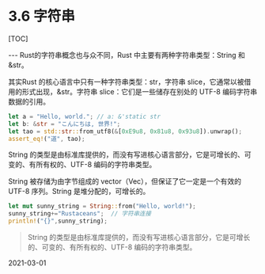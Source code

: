 
# 3.6 字符串
[TOC]

--- Rust的字符串概念也与众不同，Rust 中主要有两种字符串类型：String 和 &str。

其实Rust 的核心语言中只有一种字符串类型：str，字符串 slice，它通常以被借用的形式出现，&str。字符串 slice：它们是一些储存在别处的 UTF-8 编码字符串数据的引用。

```rust
let a = "Hello, world."; // a: &'static str 
let b: &str = "こんにちは, 世界!";
let tao = std::str::from_utf8(&[0xE9u8, 0x81u8, 0x93u8]).unwrap();
assert_eq!("道", tao);

```
String 的类型是由标准库提供的，而没有写进核心语言部分，它是可增长的、可变的、有所有权的、UTF-8 编码的字符串类型。

String 被存储为由字节组成的 vector（Vec<u8>），但保证了它一定是一个有效的 UTF-8 序列。String 是堆分配的，可增长的。

```rust
let mut sunny_string = String::from("Hello, world!");
sunny_string+="Rustaceans";  // 字符串连接
println!("{}",sunny_string);
```

> String 的类型是由标准库提供的，而没有写进核心语言部分，它是可增长的、可变的、有所有权的、UTF-8 编码的字符串类型。

2021-03-01
